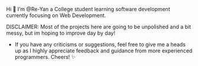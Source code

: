  Hi 👋 I’m @Re-Yan a College student learning software development currently focusing on Web Development. 

DISCLAIMER: Most of the projects here are going to be unpolished and a bit messy, but im hoping to improve day by day! 

* If you have any criticisms or suggestions, feel free to give me a heads up 
as I highly appreciate feedback and guidance from more experienced programmers. Cheers! ✨

        
<!---
Re-Yan/Re-Yan is a ✨ special ✨ repository because its `README.md` (this file) appears on your GitHub profile.
You can click the Preview link to take a look at your changes.
--->
